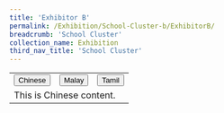 ```yaml
---
title: 'Exhibitor B'
permalink: /Exhibition/School-Cluster-b/ExhibitorB/
breadcrumb: 'School Cluster'
collection_name: Exhibition
third_nav_title: 'School Cluster'
---
```


<script>
function showChinese() {
  document.getElementById("trChinese").style.display = "block";
  document.getElementById("trMalay").style.display = "none";
  document.getElementById("trTamil").style.display = "none";
}
function showMalay() {
  document.getElementById("trChinese").style.display = "none";
  document.getElementById("trMalay").style.display = "block";
  document.getElementById("trTamil").style.display = "none";
}
function showTamil() {
  document.getElementById("trChinese").style.display = "none";
  document.getElementById("trMalay").style.display = "none";
  document.getElementById("trTamil").style.display = "block";
}
</script>
<div>
  <table>
    <tr>
      <td>
        <input class="btnChinese" type="button" value="Chinese" onclick="showChinese()">
      </td>
      <td>
        <input class="btnMalay" type="submit" value="Malay" onclick="showMalay()">
      </td>
      <td>
        <input class="btnTamil" type="submit" value="Tamil" onclick="showTamil()">
      </td>
    </tr>
    <tr id="trChinese">
      <td colspan="3">
        This is Chinese content.
      </td>
    </tr>
    <tr id="trMalay" style="display:none;">
      <td colspan="3">
        This is Malay content.
      </td>
    </tr>
    <tr id="trTamil" style="display:none;">
      <td colspan="3">
        This is Tamil content.
      </td>
    </tr>
</div>
